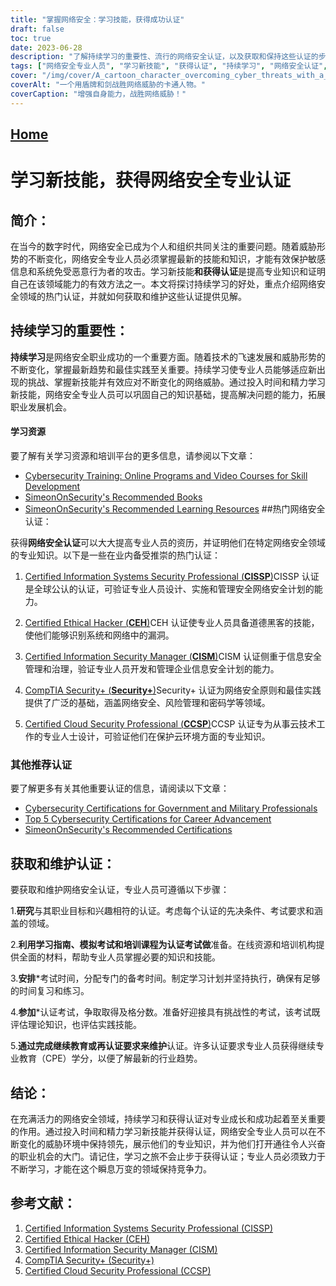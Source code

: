 ```yaml
---
title: "掌握网络安全：学习技能，获得成功认证"
draft: false
toc: true
date: 2023-06-28
description: "了解持续学习的重要性、流行的网络安全认证，以及获取和保持这些认证的步骤，从而获得成功的网络安全职业生涯。"
tags: ["网络安全专业人员", "学习新技能", "获得认证", "持续学习", "网络安全认证", "CISSP", "CEH", "CISM", "安全+", "CCSP", "持续学习的重要性", "获得认证的优势", "网络安全职业发展", "专业成长", "最新网络安全趋势", "网络安全技术的进步", "网络安全最佳做法", "获取网络安全技能", "准备网络安全考试", "保持网络安全认证", "行业认可的网络安全认证", "网络安全领域的职业机会", "网络安全教育和培训", "提高网络安全技能", "网络安全就业市场", "网络威胁状况", "网络安全方面的持续专业发展", "网络安全认证", "云安全认证", "道德黑客认证", "信息安全管理认证"]
cover: "/img/cover/A_cartoon_character_overcoming_cyber_threats_with_a_shield.png"
coverAlt: "一个用盾牌和剑战胜网络威胁的卡通人物。"
coverCaption: "增强自身能力，战胜网络威胁！"
---
```


## [Home](/cyber-security-career-playbook-start/)

# 学习新技能，获得网络安全专业认证

## 简介：

在当今的数字时代，网络安全已成为个人和组织共同关注的重要问题。随着威胁形势的不断变化，网络安全专业人员必须掌握最新的技能和知识，才能有效保护敏感信息和系统免受恶意行为者的攻击。学习新技能**和获得认证**是提高专业知识和证明自己在该领域能力的有效方法之一。本文将探讨持续学习的好处，重点介绍网络安全领域的热门认证，并就如何获取和维护这些认证提供见解。

## 持续学习的重要性：

**持续学习**是网络安全职业成功的一个重要方面。随着技术的飞速发展和威胁形势的不断变化，掌握最新趋势和最佳实践至关重要。持续学习使专业人员能够适应新出现的挑战、掌握新技能并有效应对不断变化的网络威胁。通过投入时间和精力学习新技能，网络安全专业人员可以巩固自己的知识基础，提高解决问题的能力，拓展职业发展机会。

#### 学习资源

要了解有关学习资源和培训平台的更多信息，请参阅以下文章：

- [Cybersecurity Training: Online Programs and Video Courses for Skill Development](/cyber-security-career-playbook/getting-started-with-a-career-in-cybersecurity/cybersecurity-training-online-programs-video-courses-and-books/)
- [SimeonOnSecurity's Recommended Books](/recommendations/books)
- [SimeonOnSecurity's Recommended Learning Resources](/recommendations/learning_resources)
##热门网络安全认证：

获得**网络安全认证**可以大大提高专业人员的资历，并证明他们在特定网络安全领域的专业知识。以下是一些在业内备受推崇的热门认证：

1. [Certified Information Systems Security Professional (**CISSP**)](https://www.isc2.org/Certifications/CISSP)CISSP 认证是全球公认的认证，可验证专业人员设计、实施和管理安全网络安全计划的能力。

2. [Certified Ethical Hacker (**CEH**)](https://www.eccouncil.org/programs/certified-ethical-hacker-ceh/)CEH 认证使专业人员具备道德黑客的技能，使他们能够识别系统和网络中的漏洞。

3. [Certified Information Security Manager (**CISM**)](https://www.isaca.org/credentialing/cism)CISM 认证侧重于信息安全管理和治理，验证专业人员开发和管理企业信息安全计划的能力。

4. [CompTIA Security+ (**Security+**)](https://www.comptia.org/certifications/security)Security+ 认证为网络安全原则和最佳实践提供了广泛的基础，涵盖网络安全、风险管理和密码学等领域。

5. [Certified Cloud Security Professional (**CCSP**)](https://www.isc2.org/Certifications/CCSP)CCSP 认证专为从事云技术工作的专业人士设计，可验证他们在保护云环境方面的专业知识。

### 其他推荐认证

要了解更多有关其他重要认证的信息，请阅读以下文章：

- [Cybersecurity Certifications for Government and Military Professionals](/articles/cybersecurity-certifications-for-government-and-military-profesionals/)
- [Top 5 Cybersecurity Certifications for Career Advancement](/articles/the-top-five-cybersecurity-certifications-for-career-advancement/)
- [SimeonOnSecurity's Recommended Certifications](/recommendations/certifications)
## 获取和维护认证：

要获取和维护网络安全认证，专业人员可遵循以下步骤：

1.**研究**与其职业目标和兴趣相符的认证。考虑每个认证的先决条件、考试要求和涵盖的领域。

2.**利用学习指南、模拟考试和培训课程为认证考试做**准备。在线资源和培训机构提供全面的材料，帮助专业人员掌握必要的知识和技能。

3.**安排***考试时间，分配专门的备考时间。制定学习计划并坚持执行，确保有足够的时间复习和练习。

4.**参加***认证考试，争取取得及格分数。准备好迎接具有挑战性的考试，该考试既评估理论知识，也评估实践技能。

5.**通过完成继续教育或再认证要求来维护**认证。许多认证要求专业人员获得继续专业教育（CPE）学分，以便了解最新的行业趋势。

## 结论：

在充满活力的网络安全领域，持续学习和获得认证对专业成长和成功起着至关重要的作用。通过投入时间和精力学习新技能并获得认证，网络安全专业人员可以在不断变化的威胁环境中保持领先，展示他们的专业知识，并为他们打开通往令人兴奋的职业机会的大门。请记住，学习之旅不会止步于获得认证；专业人员必须致力于不断学习，才能在这个瞬息万变的领域保持竞争力。

## 参考文献：

1. [Certified Information Systems Security Professional (CISSP)](https://www.isc2.org/Certifications/CISSP)
2. [Certified Ethical Hacker (CEH)](https://www.eccouncil.org/programs/certified-ethical-hacker-ceh/)
3. [Certified Information Security Manager (CISM)](https://www.isaca.org/credentialing/cism)
4. [CompTIA Security+ (Security+)](https://www.comptia.org/certifications/security)
5. [Certified Cloud Security Professional (CCSP)](https://www.isc2.org/Certifications/CCSP)
